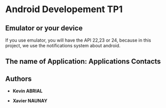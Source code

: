 # Android Developement TP1
## Emulator or your device

If you use emulator, you will have the API 22,23 or 24, because in this project, we use the notifications system about android.

## The name of Application: Applications Contacts



## Authors

* **Kevin ABRIAL**

* **Xavier NAUNAY**
